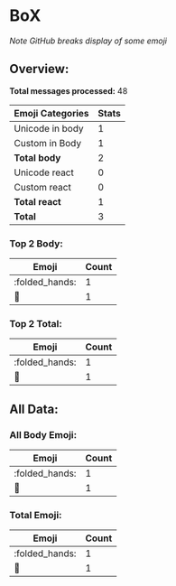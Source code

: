# BoX

*Note GitHub breaks display of some emoji*

## Overview:

**Total messages processed:** 48

Emoji Categories | Stats
-------|--------
Unicode in body | 1
Custom in Body | 1
**Total body** | 2
Unicode react | 0
Custom react | 0
**Total react** | 1
**Total** | 3

### Top 2 Body:

Emoji | Count
-------|--------
:folded_hands: | 1
:seal: | 1

### Top 2 Total:

Emoji | Count
-------|--------
:folded_hands: | 1
:seal: | 1

## All Data:

### All Body Emoji:

Emoji | Count
-------|--------
:folded_hands: | 1
:seal: | 1

### Total Emoji:

Emoji | Count
-------|--------
:folded_hands: | 1
:seal: | 1

